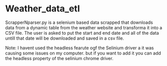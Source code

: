 # Weather_data_etl 

ScrapperNparser.py is a selenium based data scrapped that downloads data from a dynamic table from the weather website and transforma it into a CSV file.
The user is asked to put the start and end date and all of the data untill that date will be downloaded and saved in a csv file.

Note:
I havent used the headless fearute ogf the Selinium driver a it was causing some issues on my computer.
but if you want to add it you can add the headless property of the selinium chrome driver.
